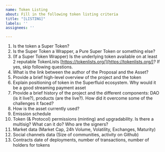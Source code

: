 ```yaml
---
name: Token Listing
about: Fill in the following token listing criteria
title: "[LISTING]"
labels: ''
assignees: ''

---
```


1. Is the token a Super Token?
2. Is the Super Token a Wrapper, a Pure Super Token or something else?
3. (If a Super Token Wrapper) Is the underlying token available on at least 2 reputable TokenLists [https://tokenlists.org/](https://tokenlists.org/)? If yes, skip following questions.
4. What is the link between the author of the Proposal and the Asset?
5. Provide a brief high-level overview of the project and the token
6. Explain positioning of token in the Superfluid ecosystem. Why would it be a good streaming payment asset
7. Provide a brief history of the project and the different components: DAO (is it live?), products (are the live?). How did it overcome some of the challenges it faced?
8. How is the asset currently used?
9. Emission schedule
10. Token (& Protocol) permissions (minting) and upgradability. Is there a multisig? What can it do? Who are the signers?
11. Market data (Market Cap, 24h Volume, Volatility, Exchanges, Maturity)
12. Social channels data (Size of communities, activity on Github)
13. Contracts date of deployments, number of transactions, number of holders for tokens
